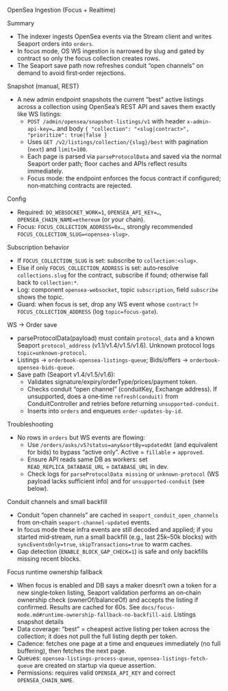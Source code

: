 OpenSea Ingestion (Focus + Realtime)

Summary
- The indexer ingests OpenSea events via the Stream client and writes Seaport orders into `orders`.
- In focus mode, OS WS ingestion is narrowed by slug and gated by contract so only the focus collection creates rows.
- The Seaport save path now refreshes conduit “open channels” on demand to avoid first‑order rejections.

Snapshot (manual, REST)
- A new admin endpoint snapshots the current “best” active listings across a collection using OpenSea’s REST API and saves them exactly like WS listings:
  - `POST /admin/opensea/snapshot-listings/v1` with header `x-admin-api-key=…` and body `{ "collection": "<slug|contract>", "prioritize": true|false }`
  - Uses `GET /v2/listings/collection/{slug}/best` with pagination (`next`) and `limit=100`.
  - Each page is parsed via `parseProtocolData` and saved via the normal Seaport order path; floor caches and APIs reflect results immediately.
  - Focus mode: the endpoint enforces the focus contract if configured; non‑matching contracts are rejected.

Config
- Required: `DO_WEBSOCKET_WORK=1`, `OPENSEA_API_KEY=…`, `OPENSEA_CHAIN_NAME=ethereum` (or your chain).
- Focus: `FOCUS_COLLECTION_ADDRESS=0x…`, strongly recommended `FOCUS_COLLECTION_SLUG=<opensea-slug>`.

Subscription behavior
- If `FOCUS_COLLECTION_SLUG` is set: subscribe to `collection:<slug>`.
- Else if only `FOCUS_COLLECTION_ADDRESS` is set: auto‑resolve `collections.slug` for the contract, subscribe if found; otherwise fall back to `collection:*`.
- Log: component `opensea-websocket`, topic `subscription`, field `subscribe` shows the topic.
- Guard: when focus is set, drop any WS event whose `contract` != `FOCUS_COLLECTION_ADDRESS` (log `topic=focus-gate`).

WS → Order save
- parseProtocolData(payload) must contain `protocol_data` and a known Seaport `protocol_address` (v1.1/v1.4/v1.5/v1.6). Unknown protocol logs `topic=unknown-protocol`.
- Listings → `orderbook-opensea-listings-queue`; Bids/offers → `orderbook-opensea-bids-queue`.
- Save path (Seaport v1.4/v1.5/v1.6):
  - Validates signature/expiry/orderType/prices/payment token.
  - Checks conduit “open channel” (conduitKey, Exchange address). If unsupported, does a one‑time `refresh(conduit)` from ConduitController and retries before returning `unsupported-conduit`.
  - Inserts into `orders` and enqueues `order-updates-by-id`.

Troubleshooting
- No rows in `orders` but WS events are flowing:
  - Use `/orders/asks/v5?status=any&sortBy=updatedAt` (and equivalent for bids) to bypass “active only”. Active = `fillable` + `approved`.
  - Ensure API reads same DB as workers: set `READ_REPLICA_DATABASE_URL` = `DATABASE_URL` in dev.
  - Check logs for `parseProtocolData missing` or `unknown-protocol` (WS payload lacks sufficient info) and for `unsupported-conduit` (see below).

Conduit channels and small backfill
- Conduit “open channels” are cached in `seaport_conduit_open_channels` from on‑chain `seaport-channel-updated` events.
- In focus mode these infra events are still decoded and applied; if you started mid‑stream, run a small backfill (e.g., last 25k–50k blocks) with `syncEventsOnly=true`, `skipTransactions=true` to warm caches.
- Gap detection (`ENABLE_BLOCK_GAP_CHECK=1`) is safe and only backfills missing recent blocks.

Focus runtime ownership fallback
- When focus is enabled and DB says a maker doesn’t own a token for a new single‑token listing, Seaport validation performs an on‑chain ownership check (ownerOf/balanceOf) and accepts the listing if confirmed. Results are cached for 60s. See `docs/focus-mode.md#runtime-ownership-fallback-no-backfill-aid`.
Listings snapshot details
- Data coverage: “best” = cheapest active listing per token across the collection; it does not pull the full listing depth per token.
- Cadence: fetches one page at a time and enqueues immediately (no full buffering), then fetches the next page.
- Queues: `opensea-listings-process-queue`, `opensea-listings-fetch-queue` are created on startup via queue assertion.
- Permissions: requires valid `OPENSEA_API_KEY` and correct `OPENSEA_CHAIN_NAME`.
